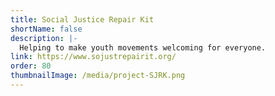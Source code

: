 ```yaml
---
title: Social Justice Repair Kit
shortName: false
description: |-
  Helping to make youth movements welcoming for everyone.
link: https://www.sojustrepairit.org/
order: 80
thumbnailImage: /media/project-SJRK.png
---
```

